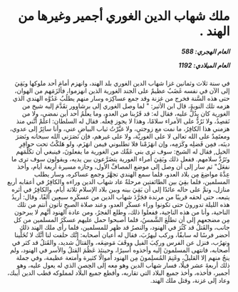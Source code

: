 <h1 dir="rtl">ملك شهاب الدين الغوري أجمير وغيرها من الهند  .</h1>

<h5 dir="rtl">العام الهجري:  588

العام الميلادي: 1192

</h5>

<p dir="rtl">في سنة ثلاث وثمانين غزا شهاب الدين الغوري بلد الهند، وانهزم أمامَ أحد ملوكها وبَقِيَ إلى الآن في نفسه غَضَبٌ عظيمٌ على الجند الغورية الذين انهزموا، فألزَمَهم من الهوان، حتى هذه السَّنة فخرج من غزنة وقد جمع عساكِرَه وسار منهم يطلُبُ عَدُوَّه الهندي الذي هزمه تلك النوبةَ، قال ابن الأثير: " لما وصل الغوري إلى برشاوور تقَدَّمَ إليه شيخ من الغورية كان يدُلُّ عليه، فقال له: قد قَرُبنا من العدو، وما يعلَمُ أحد أين نمضي، ولا من نَقصِدُ، ولا نَرُدُّ على الأمراء سلامًا، وهذا لا يجوز فِعلُه. فقال له السلطان: اعلَمْ أنَّني منذ هزمني هذا الكافِرُ، ما نمت مع زوجتي، ولا غيَّرْتُ ثياب البياضِ عني، وأنا سائِرٌ إلى عدوي، ومعتَمِدٌ على الله تعالى لا على الغوريَّة، ولا على غيرهم، فإن نَصَرَني الله سبحانه ونَصَرَ دينَه، فمِن فَضلِه وكَرَمِه، وإن انهَزَمْنا فلا تطلبوني فيمن انهَزَم، ولو هَلكْتُ تحت حوافِرِ الخيل, فقال له الشيخ: سوف ترى بني عَمِّك من الغورية ما يفعلونَ، فينبغي أن تكَلِّمَهم وتَرُدَّ سلامهم. ففعل ذلك وبَقِيَ أمراء الغورية يتضَرَّعون بين يديه، ويقولون سوف ترى ما نفعَلُ" ثم سار إلى أن وصل إلى موضع المصافِّ الأول، وجازه مسيرة أربعة أيام، وأخذ عِدَّةَ مواضِعَ مِن بلاد العدو، فلما سمع الهندي تجهَّزَ وجمع عساكره، وسار يطلب المسلمين، فلما بقِيَ بين الطائفتين مرحلةٌ عاد شهاب الدين وراءه والكافِرُ في أعقابه أربع منازل، وتمَّ على حاله عائدًا إلى أن بَقِيَ بينه وبين بلاد الإسلام ثلاثة أيام، والكافِرُ في أثره يتبعه، حتى لحقه قريبًا من مرندة فجَرَّدَ شهاب الدين من عسكَرِه سبعين ألفًا، وقال: أريدُ هذه الليلة تدورونَ حتى تكونوا وراء عسكَرِ العدو، وعند صلاة الصبحِ تأتون أنتم من تلك الناحية، وأنا من هذه الناحية، ففعلوا ذلك، وطلع الفجرُ، ومن عادة الهنود أنَّهم لا يبرحون مِن مضجعهم إلى أن تطلُعَ الشَّمسُ، فلما أصبحوا حمل عليهم عسكَرُ المسلمين من كل جانب، والقَتلُ قد كَثُرَ في الهنود، والنصرُ قد ظهر للمسلمين، فلما رأى ملك الهند ذلك أحضر فرسًا له سابقًا، وركب ليهرُبَ، فقال له أعيان أصحابه: إنَّك حلفت لنا أنَّك لا تُخَلِّينا وتهرُب، فنزل عن الفرس وركِبَ الفيل ووقَفَ مَوضِعَه، والقتالُ شديد، والقَتلُ قد كثر في أصحابه، فانتهى المسلمونَ إليه وأخذوه أسيرًا، وحينئذ عَظُمَ القتلُ والأسر في الهنود، ولم ينجُ منهم إلا القليلُ، وغَنِمَ المُسلِمونَ مِن الهنود أموالًا كثيرة وأمتعة عظيمة، وفي جملة ذلك أربعةَ عشر فيلًا، فسار شهاب الدين وهو معه إلى الحِصنِ الذي له يعول عليه، وهو أجمير، فأخذه، وأخذ جميع البلاد التي تقاربه، وأقطع جميع البلاد لمملوكه قطب الدين أيبك، وعاد إلى غزنة، وقتل ملك الهند.</p></br>
